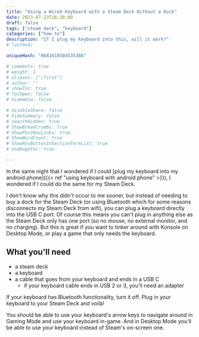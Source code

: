 ```yaml
---
title: "Using a Wired Keyboard with a Steam Deck Without a Dock"
date: 2023-07-23T16:38:00
draft: false
tags: ["steam deck", "keyboard"]
categories: ["how to"]
description: "If I plug my keyboard into this, will it work?"
# lastmod: 

uniqueHash: "8681618584535386"

# comments: true
# weight: 1
# aliases: ["/first"]
# author: ""
# showToc: true
# TocOpen: false
# hidemeta: false

# disableShare: false
# hideSummary: false
# searchHidden: true
# ShowBreadCrumbs: true
# ShowPostNavLinks: true
# ShowWordCount: true
# ShowRssButtonInSectionTermList: true
# UseHugoToc: true

---
```


In the same night that I wondered if I could [plug my keyboard into my android phone]({{< ref "using keyboard with android phone" >}}), I wondered if I could do the same for my Steam Deck.

I don't know why this didn't occur to me sooner, but instead of needing to buy a dock for the Steam Deck (or using Bluetooth which for some reasons disconnects my Steam Deck from wifi), you can plug a keyboard directly into the USB C port. Of course this means you can't plug in anything else as the Steam Deck only has one port (so no mouse, no external monitor, and no charging). But this is great if you want to tinker around with Konsole on Desktop Mode, or play a game that only needs the keyboard.

## What you'll need

- a steam deck
- a keyboard
- a cable that goes from your keyboard and ends in a USB C
	- if your keyboard cable ends in USB 2 or 3, you'll need an adapter

If your keyboard has Bluetooth functionality, turn it off. Plug in your keyboard to your Steam Deck and voilà!

You should be able to use your keyboard's arrow keys to navigate around in Gaming Mode and use your keyboard in-game. And in Desktop Mode you'll be able to use your keyboard instead of Steam's on-screen one.
